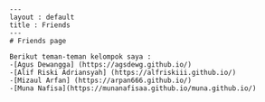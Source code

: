     ---
    layout : default
    title : Friends
    ---
    # Friends page

    Berikut teman-teman kelompok saya :
    -[Agus Dewangga] (https://agsdewg.github.io/)
    -[Alif Riski Adriansyah] (https://alfriskiii.github.io/)
    -[Mizaul Arfan] (https://arpan666.github.io/)
    -[Muna Nafisa](https://munanafisaa.github.io/muna.github.io/)